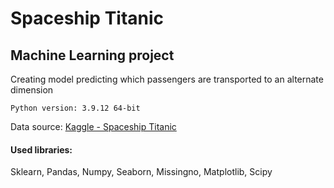 # Spaceship Titanic
## Machine Learning project
Creating model predicting which passengers are transported to an alternate dimension
```
Python version: 3.9.12 64-bit
```
Data source:
[Kaggle - Spaceship Titanic](https://www.kaggle.com/competitions/spaceship-titanic/data)

#### Used libraries:
Sklearn, Pandas, Numpy, Seaborn, Missingno, Matplotlib, Scipy
